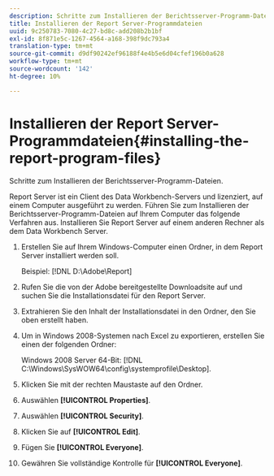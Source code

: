 ```yaml
---
description: Schritte zum Installieren der Berichtsserver-Programm-Dateien.
title: Installieren der Report Server-Programmdateien
uuid: 9c250783-7080-4c27-bd8c-add208b2b1bf
exl-id: 8f871e5c-1267-4564-a168-398f9dc793a4
translation-type: tm+mt
source-git-commit: d9df90242ef96188f4e4b5e6d04cfef196b0a628
workflow-type: tm+mt
source-wordcount: '142'
ht-degree: 10%

---
```


# Installieren der Report Server-Programmdateien{#installing-the-report-program-files}

Schritte zum Installieren der Berichtsserver-Programm-Dateien.

Report Server ist ein Client des Data Workbench-Servers und lizenziert, auf einem Computer ausgeführt zu werden. Führen Sie zum Installieren der Berichtsserver-Programm-Dateien auf Ihrem Computer das folgende Verfahren aus. Installieren Sie Report Server auf einem anderen Rechner als dem Data Workbench Server.

1. Erstellen Sie auf Ihrem Windows-Computer einen Ordner, in dem Report Server installiert werden soll.

   Beispiel: [!DNL D:\Adobe\Report]

1. Rufen Sie die von der Adobe bereitgestellte Downloadsite auf und suchen Sie die Installationsdatei für den Report Server.
1. Extrahieren Sie den Inhalt der Installationsdatei in den Ordner, den Sie oben erstellt haben.
1. Um in Windows 2008-Systemen nach Excel zu exportieren, erstellen Sie einen der folgenden Ordner:

   Windows 2008 Server 64-Bit: [!DNL C:\Windows\SysWOW64\config\systemprofile\Desktop].

1. Klicken Sie mit der rechten Maustaste auf den Ordner.
1. Auswählen **[!UICONTROL Properties]**.
1. Auswählen **[!UICONTROL Security]**.
1. Klicken Sie auf **[!UICONTROL Edit]**.
1. Fügen Sie **[!UICONTROL Everyone]**.
1. Gewähren Sie vollständige Kontrolle für **[!UICONTROL Everyone]**.
